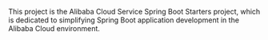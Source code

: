 This project is the Alibaba Cloud Service Spring Boot Starters project, which is dedicated to simplifying Spring Boot application development in the Alibaba Cloud environment.
